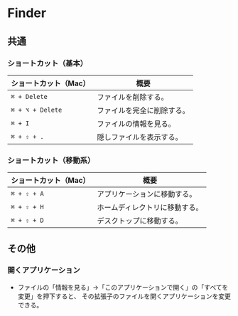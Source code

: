 # Finder

## 共通

### ショートカット（基本）

| ショートカット（Mac） | 概要                       |
| --------------------- | -------------------------- |
| `⌘ + Delete`          | ファイルを削除する。       |
| `⌘ + ⌥ + Delete`      | ファイルを完全に削除する。 |
| `⌘ + I`               | ファイルの情報を見る。     |
| `⌘ + ⇧ + .`           | 隠しファイルを表示する。   |

### ショートカット（移動系）

| ショートカット（Mac） | 概要                           |
| --------------------- | ------------------------------ |
| `⌘ + ⇧ + A`           | アプリケーションに移動する。   |
| `⌘ + ⇧ + H`           | ホームディレクトリに移動する。 |
| `⌘ + ⇧ + D`           | デスクトップに移動する。       |

## その他

### 開くアプリケーション

- ファイルの「情報を見る」→「このアプリケーションで開く」の「すべてを変更」を押下すると、
  その拡張子のファイルを開くアプリケーションを変更できる。

